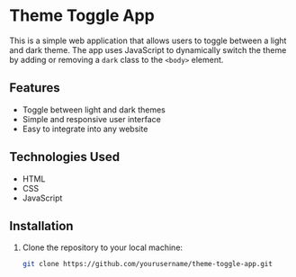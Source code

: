 # Theme Toggle App

This is a simple web application that allows users to toggle between a light and dark theme. The app uses JavaScript to dynamically switch the theme by adding or removing a `dark` class to the `<body>` element.

## Features

- Toggle between light and dark themes
- Simple and responsive user interface
- Easy to integrate into any website

## Technologies Used

- HTML
- CSS
- JavaScript

## Installation

1. Clone the repository to your local machine:
   ```bash
   git clone https://github.com/yourusername/theme-toggle-app.git
   ```
